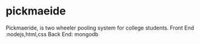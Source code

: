 # pickmaeide
Pickmaeride, is two wheeler pooling system for college students. Front End :nodejs,html,css Back End: mongodb
